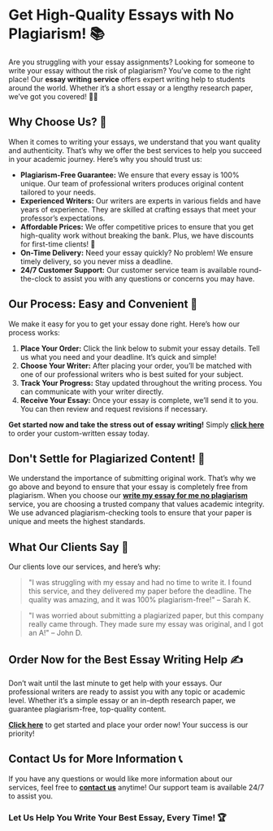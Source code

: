 # Get High-Quality Essays with No Plagiarism! 📚

Are you struggling with your essay assignments? Looking for someone to write your essay without the risk of plagiarism? You’ve come to the right place! Our **essay writing service** offers expert writing help to students around the world. Whether it’s a short essay or a lengthy research paper, we’ve got you covered! 👩‍🎓

## Why Choose Us? 🤔

When it comes to writing your essays, we understand that you want quality and authenticity. That’s why we offer the best services to help you succeed in your academic journey. Here’s why you should trust us:

- **Plagiarism-Free Guarantee:** We ensure that every essay is 100% unique. Our team of professional writers produces original content tailored to your needs.
- **Experienced Writers:** Our writers are experts in various fields and have years of experience. They are skilled at crafting essays that meet your professor’s expectations.
- **Affordable Prices:** We offer competitive prices to ensure that you get high-quality work without breaking the bank. Plus, we have discounts for first-time clients! 💸
- **On-Time Delivery:** Need your essay quickly? No problem! We ensure timely delivery, so you never miss a deadline.
- **24/7 Customer Support:** Our customer service team is available round-the-clock to assist you with any questions or concerns you may have.

## Our Process: Easy and Convenient 🔄

We make it easy for you to get your essay done right. Here’s how our process works:

1. **Place Your Order:** Click the link below to submit your essay details. Tell us what you need and your deadline. It’s quick and simple!
2. **Choose Your Writer:** After placing your order, you’ll be matched with one of our professional writers who is best suited for your subject.
3. **Track Your Progress:** Stay updated throughout the writing process. You can communicate with your writer directly.
4. **Receive Your Essay:** Once your essay is complete, we’ll send it to you. You can then review and request revisions if necessary.

**Get started now and take the stress out of essay writing!** Simply [**click here**](https://tinyurl.com/topessay?keyword=write+my+essay+for+me+no+plagiarism) to order your custom-written essay today.

## Don't Settle for Plagiarized Content! 🚫

We understand the importance of submitting original work. That’s why we go above and beyond to ensure that your essay is completely free from plagiarism. When you choose our [**write my essay for me no plagiarism**](https://tinyurl.com/topessay?keyword=write+my+essay+for+me+no+plagiarism) service, you are choosing a trusted company that values academic integrity. We use advanced plagiarism-checking tools to ensure that your paper is unique and meets the highest standards.

## What Our Clients Say 🌟

Our clients love our services, and here’s why:

> "I was struggling with my essay and had no time to write it. I found this service, and they delivered my paper before the deadline. The quality was amazing, and it was 100% plagiarism-free!" – Sarah K.

> "I was worried about submitting a plagiarized paper, but this company really came through. They made sure my essay was original, and I got an A!" – John D.

## Order Now for the Best Essay Writing Help ✍️

Don’t wait until the last minute to get help with your essays. Our professional writers are ready to assist you with any topic or academic level. Whether it’s a simple essay or an in-depth research paper, we guarantee plagiarism-free, top-quality content.

[**Click here**](https://tinyurl.com/topessay?keyword=write+my+essay+for+me+no+plagiarism) to get started and place your order now! Your success is our priority!

## Contact Us for More Information 📞

If you have any questions or would like more information about our services, feel free to [**contact us**](https://tinyurl.com/topessay?keyword=write+my+essay+for+me+no+plagiarism) anytime! Our support team is available 24/7 to assist you.

### Let Us Help You Write Your Best Essay, Every Time! 🏆
